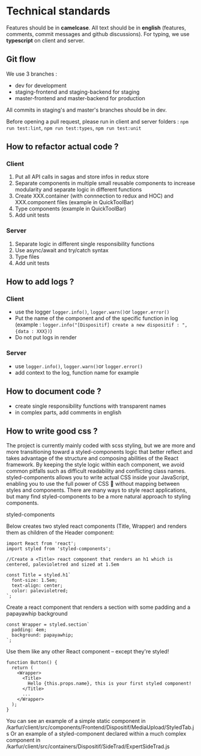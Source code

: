 # Technical standards

Features should be in **camelcase**.
All text should be in **english** (features, comments, commit messages and github discussions).
For typing, we use **typescript** on client and server.

## Git flow

We use 3 branches :

- dev for development
- staging-frontend and staging-backend for staging
- master-frontend and master-backend for production

All commits in staging's and master's branches should be in dev.

Before opening a pull request, please run in client and server folders : `npm run test:lint`, `npm run test:types`, `npm run test:unit`

## How to refactor actual code ?

### Client

1. Put all API calls in sagas and store infos in redux store
2. Separate components in multiple small reusable components to increase modularity and separate logic in different functions
3. Create XXX.container (with connnection to redux and HOC) and XXX.component files (example in QuickToolBar)
4. Type components (example in QuickToolBar)
5. Add unit tests

### Server

1. Separate logic in different single responsibility functions
2. Use async/await and try/catch syntax
3. Type files
4. Add unit tests

## How to add logs ?

### Client

- use the logger `logger.info()`, `logger.warn()`or `logger.error()`
- Put the name of the component and of the specific function in log (example : `logger.info("[Dispositif] create a new dispositif : ", {data : XXX})`)
- Do not put logs in render

### Server

- use `logger.info()`, `logger.warn()`or `logger.error()`
- add context to the log, function name for example

## How to document code ?

- create single responsibility functions with transparent names
- in complex parts, add comments in english

## How to write good css ?

The project is currently mainly coded with scss styling, but we are more and more transitioning toward a styled-components logic that better reflect and takes advantage of the structure and composing abilities of the React framework. By keeping the style logic within each component, we avoid common pitfalls such as difficult readability and conflicting class names.
styled-components allows you to write actual CSS inside your JavaScript, enabling you to use the full power of CSS 💪 without mapping between styles and components. There are many ways to style react applications, but many find styled-components to be a more natural approach to styling components.

styled-components

Below creates two styled react components (Title, Wrapper) and renders them as children of the Header component:

```
import React from 'react';
import styled from 'styled-components';

//Create a <Title> react component that renders an h1 which is centered, palevioletred and sized at 1.5em

const Title = styled.h1`
  font-size: 1.5em;
  text-align: center;
  color: palevioletred;
`;
```

Create a <Wrapper> react component that renders a section with some padding and a papayawhip background

```
const Wrapper = styled.section`
  padding: 4em;
  background: papayawhip;
`;
```

Use them like any other React component – except they're styled!

```
function Button() {
  return (
    <Wrapper>
      <Title>
        Hello {this.props.name}, this is your first styled component!
      </Title>
      ...
    </Wrapper>
  );
}
```

You can see an example of a simple static component in /karfur/client/src/components/Frontend/Dispositif/MediaUpload/StyledTab.js
Or an example of a styled-component declared within a much complex component in /karfur/client/src/containers/Dispositif/SideTrad/ExpertSideTrad.js
